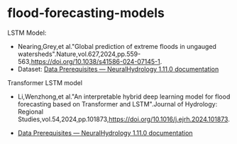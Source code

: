 # flood-forecasting-models

LSTM Model: 

- Nearing,Grey,et al."Global prediction of extreme floods in ungauged watersheds".Nature,vol.627,2024,pp.559-563,https://doi.org/10.1038/s41586-024-07145-1. 
- Dataset: [Data Prerequisites — NeuralHydrology 1.11.0 documentation](https://neuralhydrology.readthedocs.io/en/stable/tutorials/data-prerequisites.html) 

Transformer LSTM model

* Li,Wenzhong,et al."An interpretable hybrid deep learning model for flood forecasting based on Transformer and LSTM".Journal of Hydrology: Regional Studies,vol.54,2024,pp.101873,https://doi.org/10.1016/j.ejrh.2024.101873. 

- [Data Prerequisites — NeuralHydrology 1.11.0 documentation](https://neuralhydrology.readthedocs.io/en/stable/tutorials/data-prerequisites.html#Hourly-forcing-and-streamflow-data-for-CAMELS-US-basins) 